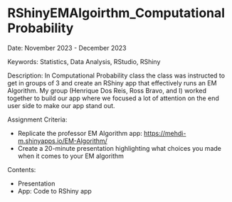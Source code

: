 # RShinyEMAlgoirthm_ComputationalProbability

Date: November 2023 - December 2023

Keywords: Statistics, Data Analysis, RStudio, RShiny

Description:
In Computational Probability class the class was instructed to get in groups of 3 and create an RShiny app that effectively runs an EM Algorithm. My group (Henrique Dos Reis, Ross Bravo, and I) worked together to build our app where we focused a lot of attention on the end user side to make our app stand out. 

Assignment Criteria:
- Replicate the professor EM Algorithm app: https://mehdi-m.shinyapps.io/EM-Algorithm/
- Create a 20-minute presentation highlighting what choices you made when it comes to your EM algorithm

Contents:
- Presentation
- App: Code to RShiny app
